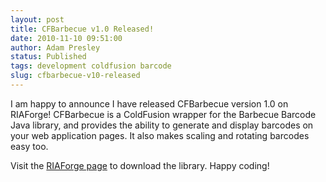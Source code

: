 ```yaml
---
layout: post
title: CFBarbecue v1.0 Released!
date: 2010-11-10 09:51:00
author: Adam Presley
status: Published
tags: development coldfusion barcode
slug: cfbarbecue-v10-released
---
```


I am happy to announce I have released CFBarbecue version 1.0 on
RIAForge! CFBarbecue is a ColdFusion wrapper for the Barbecue Barcode
Java library, and provides the ability to generate and display barcodes
on your web application pages. It also makes scaling and rotating
barcodes easy too.  
  
Visit the [RIAForge page](http://cfbarbecue.riaforge.org/) to download 
the library. Happy coding!
